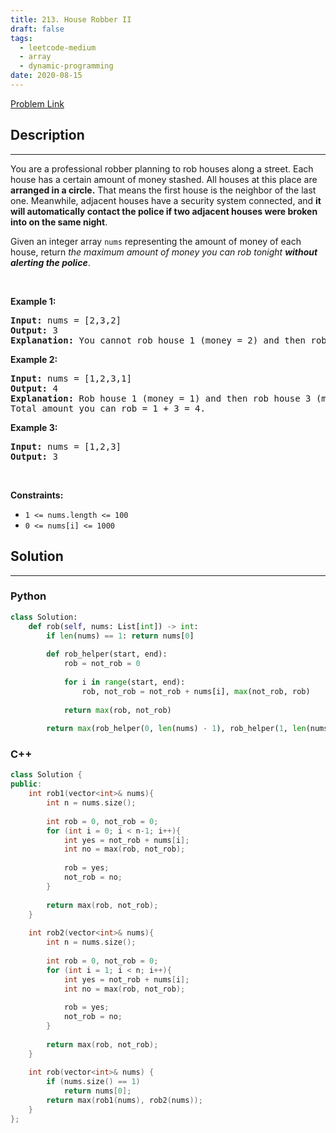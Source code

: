 ```yaml
---
title: 213. House Robber II
draft: false
tags: 
  - leetcode-medium
  - array
  - dynamic-programming
date: 2020-08-15
---
```


[Problem Link](https://leetcode.com/problems/house-robber-ii/)

## Description

---
<p>You are a professional robber planning to rob houses along a street. Each house has a certain amount of money stashed. All houses at this place are <strong>arranged in a circle.</strong> That means the first house is the neighbor of the last one. Meanwhile, adjacent houses have a security system connected, and&nbsp;<b>it will automatically contact the police if two adjacent houses were broken into on the same night</b>.</p>

<p>Given an integer array <code>nums</code> representing the amount of money of each house, return <em>the maximum amount of money you can rob tonight <strong>without alerting the police</strong></em>.</p>

<p>&nbsp;</p>
<p><strong class="example">Example 1:</strong></p>

<pre>
<strong>Input:</strong> nums = [2,3,2]
<strong>Output:</strong> 3
<strong>Explanation:</strong> You cannot rob house 1 (money = 2) and then rob house 3 (money = 2), because they are adjacent houses.
</pre>

<p><strong class="example">Example 2:</strong></p>

<pre>
<strong>Input:</strong> nums = [1,2,3,1]
<strong>Output:</strong> 4
<strong>Explanation:</strong> Rob house 1 (money = 1) and then rob house 3 (money = 3).
Total amount you can rob = 1 + 3 = 4.
</pre>

<p><strong class="example">Example 3:</strong></p>

<pre>
<strong>Input:</strong> nums = [1,2,3]
<strong>Output:</strong> 3
</pre>

<p>&nbsp;</p>
<p><strong>Constraints:</strong></p>

<ul>
	<li><code>1 &lt;= nums.length &lt;= 100</code></li>
	<li><code>0 &lt;= nums[i] &lt;= 1000</code></li>
</ul>


## Solution

---
### Python
``` py title='house-robber-ii'
class Solution:
    def rob(self, nums: List[int]) -> int:
        if len(nums) == 1: return nums[0]
        
        def rob_helper(start, end):
            rob = not_rob = 0
            
            for i in range(start, end):
                rob, not_rob = not_rob + nums[i], max(not_rob, rob)
            
            return max(rob, not_rob)
        
        return max(rob_helper(0, len(nums) - 1), rob_helper(1, len(nums)))
```
### C++
``` cpp title='house-robber-ii'
class Solution {
public:
    int rob1(vector<int>& nums){
        int n = nums.size();
        
        int rob = 0, not_rob = 0;
        for (int i = 0; i < n-1; i++){
            int yes = not_rob + nums[i];
            int no = max(rob, not_rob);
            
            rob = yes;
            not_rob = no;
        }
        
        return max(rob, not_rob);
    }
    
    int rob2(vector<int>& nums){
        int n = nums.size();
        
        int rob = 0, not_rob = 0;
        for (int i = 1; i < n; i++){
            int yes = not_rob + nums[i];
            int no = max(rob, not_rob);
            
            rob = yes;
            not_rob = no;
        }
        
        return max(rob, not_rob);
    }
    
    int rob(vector<int>& nums) {
        if (nums.size() == 1)
            return nums[0];
        return max(rob1(nums), rob2(nums));
    }
};
```

